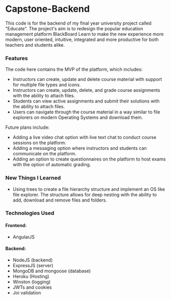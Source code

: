 # Capstone-Backend

This code is for the backend of my final year university project called "Educate". The project's aim is to redesign the popular education management platform BlackBoard Learn to make the new experience more modern, user oriented, intuitive, integrated and more productive for both teachers and students alike.

### Features
The code here contains the MVP of the platform, which includes: 

- Instructors can create, update and delete course material with support for multiple file types and icons.
- Instructors can create, update, delete, and grade course assignments with the ability to attach files.
- Students can view active assignments and submit their solutions with the ability to attach files.
- Users can navigate through the course material in a way similar to file explorers on modern Operating Systems and download them.

Future plans include:
- Adding a live video chat option with live text chat to conduct course sessions on the platform.
- Adding a messaging option where instructors and students can communicate on the platform.
- Adding an option to create questionnaires on the platform to host exams with the option of automatic grading.

### New Things I Learned
- Using trees to create a file hierarchy structure and implement an OS like file explorer. The structure allows for deep nesting with the ability to add, download and remove files and folders.


### Technologies Used
#### Frontend: 
- AngularJS

#### Backend:
- NodeJS (backend)
- ExpressJS (server)
- MongoDB and mongoose (database)
- Heroku (Hosting)
- Winston (logging)
- JWTs and cookies
- Joi validation
